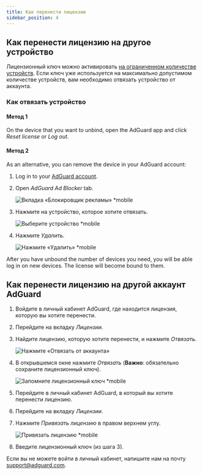 ```yaml
---
title: Как перенести лицензию
sidebar_position: 4
---
```


## Как перенести лицензию на другое устройство

Лицензионный ключ можно активировать [на ограниченном количестве устройств](../what-is). Если ключ уже используется на максимально допустимом количестве устройств, вам необходимо отвязать устройство от аккаунта.

### Как отвязать устройство

#### Метод 1

On the device that you want to unbind, open the AdGuard app and click *Reset license* or *Log out*.

#### Метод 2

As an alternative, you can remove the device in your AdGuard account:

1. Log in to your [AdGuard account](https://adguardaccount.com/).

1. Open *AdGuard Ad Blocker* tab.

    ![Вкладка «Блокировщик рекламы» *mobile](https://cdn.adtidy.org/content/kb/ad_blocker/general/newaccount-unbind-device-0.png)

1. Нажмите на устройство, которое хотите отвязать.

    ![Выберите устройство *mobile](https://cdn.adtidy.org/content/kb/ad_blocker/general/newaccount-unbind-device-1.png)

1. Нажмите *Удалить*.

    ![Нажмите «Удалить» *mobile](https://cdn.adtidy.org/content/kb/ad_blocker/general/newaccount-unbind-device-2.png)

After you have unbound the number of devices you need, you will be able log in on new devices. The license will become bound to them.

## Как перенести лицензию на другой аккаунт AdGuard

1. Войдите в личный кабинет AdGuard, где находится лицензия, которую вы хотите перенести.

1. Перейдите на вкладку *Лицензии*.

1. Найдите лицензию, которую хотите перенести, и нажмите *Отвязать*.

    ![Нажмите «Отвязать от аккаунта»](https://cdn.adtidy.org/content/kb/ad_blocker/general/newaccount-transfer-to-account.png)

1. В открывшемся окне нажмите *Отвязать* (**Важно**: обязательно сохраните лицензионный ключ).

    ![Запомните лицензионный ключ *mobile](https://cdn.adtidy.org/content/kb/ad_blocker/general/newaccount-transfer-to-account-1.png)

1. Перейдите в личный кабинет AdGuard, в который вы хотите перенести лицензию.

1. Перейдите на вкладку *Лицензии*.

1. Нажмите *Привязать лицензию* в правом верхнем углу.

    ![Привязать лицензию *mobile](https://cdn.adtidy.org/content/kb/ad_blocker/general/newaccount-transfer-to-account-2.png)

1. Введите лицензионный ключ (из шага 3).

Если вы не можете войти в личный кабинет, напишите нам на почту support@adguard.com.
